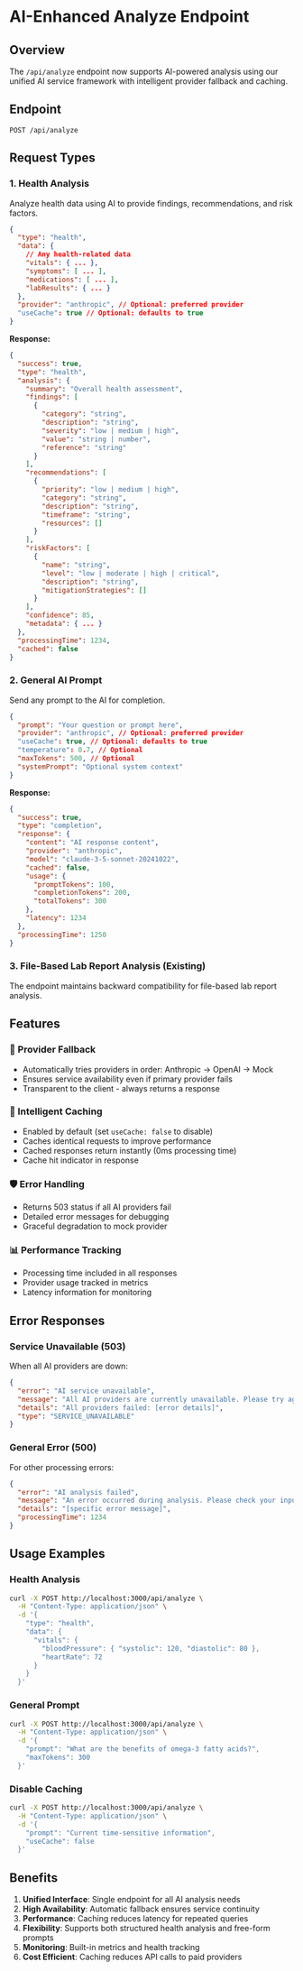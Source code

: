 # AI-Enhanced Analyze Endpoint

## Overview
The `/api/analyze` endpoint now supports AI-powered analysis using our unified AI service framework with intelligent provider fallback and caching.

## Endpoint
```
POST /api/analyze
```

## Request Types

### 1. Health Analysis
Analyze health data using AI to provide findings, recommendations, and risk factors.

```json
{
  "type": "health",
  "data": {
    // Any health-related data
    "vitals": { ... },
    "symptoms": [ ... ],
    "medications": [ ... ],
    "labResults": { ... }
  },
  "provider": "anthropic", // Optional: preferred provider
  "useCache": true // Optional: defaults to true
}
```

**Response:**
```json
{
  "success": true,
  "type": "health",
  "analysis": {
    "summary": "Overall health assessment",
    "findings": [
      {
        "category": "string",
        "description": "string",
        "severity": "low | medium | high",
        "value": "string | number",
        "reference": "string"
      }
    ],
    "recommendations": [
      {
        "priority": "low | medium | high",
        "category": "string",
        "description": "string",
        "timeframe": "string",
        "resources": []
      }
    ],
    "riskFactors": [
      {
        "name": "string",
        "level": "low | moderate | high | critical",
        "description": "string",
        "mitigationStrategies": []
      }
    ],
    "confidence": 85,
    "metadata": { ... }
  },
  "processingTime": 1234,
  "cached": false
}
```

### 2. General AI Prompt
Send any prompt to the AI for completion.

```json
{
  "prompt": "Your question or prompt here",
  "provider": "anthropic", // Optional: preferred provider
  "useCache": true, // Optional: defaults to true
  "temperature": 0.7, // Optional
  "maxTokens": 500, // Optional
  "systemPrompt": "Optional system context"
}
```

**Response:**
```json
{
  "success": true,
  "type": "completion",
  "response": {
    "content": "AI response content",
    "provider": "anthropic",
    "model": "claude-3-5-sonnet-20241022",
    "cached": false,
    "usage": {
      "promptTokens": 100,
      "completionTokens": 200,
      "totalTokens": 300
    },
    "latency": 1234
  },
  "processingTime": 1250
}
```

### 3. File-Based Lab Report Analysis (Existing)
The endpoint maintains backward compatibility for file-based lab report analysis.

## Features

### 🚀 Provider Fallback
- Automatically tries providers in order: Anthropic → OpenAI → Mock
- Ensures service availability even if primary provider fails
- Transparent to the client - always returns a response

### 💾 Intelligent Caching
- Enabled by default (set `useCache: false` to disable)
- Caches identical requests to improve performance
- Cached responses return instantly (0ms processing time)
- Cache hit indicator in response

### 🛡️ Error Handling
- Returns 503 status if all AI providers fail
- Detailed error messages for debugging
- Graceful degradation to mock provider

### 📊 Performance Tracking
- Processing time included in all responses
- Provider usage tracked in metrics
- Latency information for monitoring

## Error Responses

### Service Unavailable (503)
When all AI providers are down:
```json
{
  "error": "AI service unavailable",
  "message": "All AI providers are currently unavailable. Please try again later.",
  "details": "All providers failed: [error details]",
  "type": "SERVICE_UNAVAILABLE"
}
```

### General Error (500)
For other processing errors:
```json
{
  "error": "AI analysis failed",
  "message": "An error occurred during analysis. Please check your input and try again.",
  "details": "[specific error message]",
  "processingTime": 1234
}
```

## Usage Examples

### Health Analysis
```bash
curl -X POST http://localhost:3000/api/analyze \
  -H "Content-Type: application/json" \
  -d '{
    "type": "health",
    "data": {
      "vitals": {
        "bloodPressure": { "systolic": 120, "diastolic": 80 },
        "heartRate": 72
      }
    }
  }'
```

### General Prompt
```bash
curl -X POST http://localhost:3000/api/analyze \
  -H "Content-Type: application/json" \
  -d '{
    "prompt": "What are the benefits of omega-3 fatty acids?",
    "maxTokens": 300
  }'
```

### Disable Caching
```bash
curl -X POST http://localhost:3000/api/analyze \
  -H "Content-Type: application/json" \
  -d '{
    "prompt": "Current time-sensitive information",
    "useCache": false
  }'
```

## Benefits

1. **Unified Interface**: Single endpoint for all AI analysis needs
2. **High Availability**: Automatic fallback ensures service continuity
3. **Performance**: Caching reduces latency for repeated queries
4. **Flexibility**: Supports both structured health analysis and free-form prompts
5. **Monitoring**: Built-in metrics and health tracking
6. **Cost Efficient**: Caching reduces API calls to paid providers
